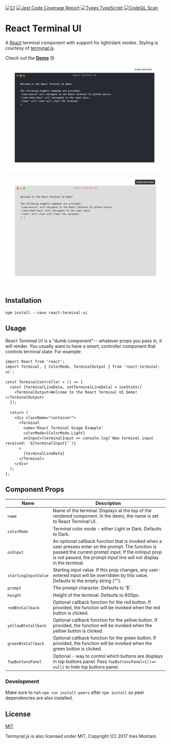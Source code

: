 [![CI](https://github.com/jonmbake/react-terminal-ui/workflows/CI/badge.svg)](https://github.com/jonmbake/react-terminal-ui/actions?query=workflow%3ACI)
[![Jest Code Coverage Report](jest-code-coverage-report.svg)](https://jonmbake.github.io/react-terminal-ui/coverage/)
[![Types TypeScript](types-type-script.svg)](https://github.com/jonmbake/react-terminal-ui/blob/gh-pages/index.d.ts)
[![CodeQL Scan](codeql-scan.svg)](https://github.com/jonmbake/react-terminal-ui/security/code-scanning?query=tool%3ACodeQL)

# React Terminal UI

A [React](https://github.com/facebook/react) terminal component with support for light/dark modes. Styling is courtesy of [termynal.js](https://github.com/ines/termynal).

Check out the **[Demo](https://jonmbake.github.io/react-terminal-ui/demo/)** :heart_eyes:

![React Terminal UI Demo Dark](https://github.com/jonmbake/screenshots/raw/master/react-terminal-ui/react-terminal-ui-demo-dark.png)

![React Terminal UI Demo Light](https://github.com/jonmbake/screenshots/raw/master/react-terminal-ui/react-terminal-ui-demo-light.png)

## Installation

```
npm install --save react-terminal-ui
```

## Usage

_React Terminal UI_ is a "dumb component"-- whatever props you pass in, it will render. You usually want to have
a smart, controller component that controls terminal state. For example:

```
import React from 'react';
import Terminal, { ColorMode, TerminalOutput } from 'react-terminal-ui';

const TerminalController = () => {
  const [terminalLineData, setTerminalLineData] = useState([
    <TerminalOutput>Welcome to the React Terminal UI Demo!</TerminalOutput>
  ]);

  return (
    <div className="container">
      <Terminal
        name='React Terminal Usage Example'
        colorMode={ColorMode.Light}
        onInput={terminalInput => console.log(`New terminal input received: '${terminalInput}'`)}
      >
        {terminalLineData}
      </Terminal>
    </div>
  );
};

```

## Component Props

| Name             | Description                                                                                                                                                                                                                     |
|------------------|---------------------------------------------------------------------------------------------------------------------------------------------------------------------------------------------------------------------------------|
| `name`           | Name of the terminal. Displays at the top of the rendered component. In the demo, the name is set to React Terminal UI.                                                                                                          |
| `colorMode`      | Terminal color mode - either Light or Dark. Defaults to Dark.                                                                                                                                                                    |
| `onInput`        | An optional callback function that is invoked when a user presses enter on the prompt. The function is passed the current prompt input. If the onInput prop is not passed, the prompt input line will not display in the terminal. |
| `startingInputValue` | Starting input value. If this prop changes, any user-entered input will be overridden by this value. Defaults to the empty string ("").                                                                                         |
| `prompt`         | The prompt character. Defaults to '$'.                                                                                                                                                                                           |
| `height`         | Height of the terminal. Defaults to 600px.                                                                                                                                                                                       |
| `redBtnCallback` | Optional callback function for the red button. If provided, the function will be invoked when the red button is clicked.                                                                                                         |
| `yellowBtnCallback` | Optional callback function for the yellow button. If provided, the function will be invoked when the yellow button is clicked.                                                                                                     |
| `greenBtnCallback` | Optional callback function for the green button. If provided, the function will be invoked when the green button is clicked.                                                                                                       |
| `TopButtonsPanel`  | Optional - way to control which buttons are displays in top buttons panel. Pass `TopButtonsPanel={()=> null}` to hide top buttons panel. |


### Development

Make sure to run `npm run install-peers` after `npm install` so peer dependencies are also installed.

## License

[MIT](https://opensource.org/licenses/MIT)

Termynal.js is also licensed under MIT, Copyright (C) 2017 Ines Montani.
